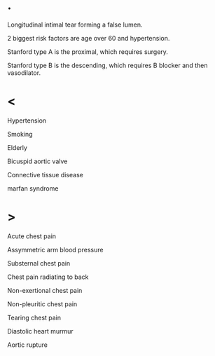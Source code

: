# .

Longitudinal intimal tear forming a false lumen.

2 biggest risk factors are age over 60 and hypertension.

Stanford type A is the proximal, which requires surgery.

Stanford type B is the descending, which requires B blocker and then vasodilator.

# <

Hypertension

Smoking

Elderly

Bicuspid aortic valve

Connective tissue disease

marfan syndrome

# >

Acute chest pain

Assymmetric arm blood pressure

Substernal chest pain

Chest pain radiating to back

Non-exertional chest pain

Non-pleuritic chest pain

Tearing chest pain

Diastolic heart murmur

Aortic rupture
